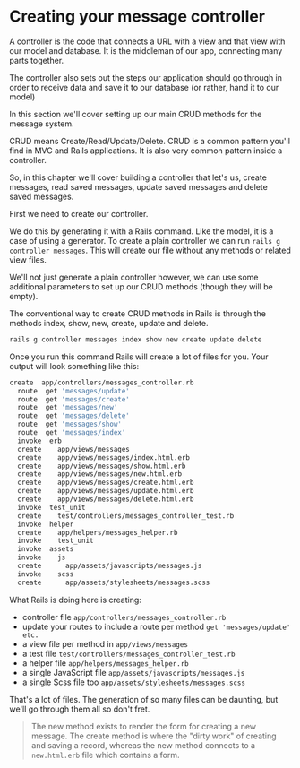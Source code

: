 # Creating your message controller

A controller is the code that connects a URL with a view and that view with our model and database. It is the middleman of our app, connecting many parts together.

The controller also sets out the steps our application should go through in order to receive data and save it to our database (or rather, hand it to our model)

In this section we'll cover setting up our main CRUD methods for the message system.

CRUD means Create/Read/Update/Delete. CRUD is a common pattern you'll find in MVC and Rails applications. It is also very common pattern inside a controller.

So, in this chapter we'll cover building a controller that let's us, create messages, read saved messages, update saved messages and delete saved messages.

First we need to create our controller.

We do this by generating it with a Rails command. Like the model, it is a case of using a generator. To create a plain controller we can run ```rails g controller messages```. This will create our file without any methods or related view files.

We'll not just generate a plain controller however, we can use some additional parameters to set up our CRUD methods (though they will be empty).

The conventional way to create CRUD methods in Rails is through the methods index, show, new, create, update and delete.


```sh
rails g controller messages index show new create update delete
```


Once you run this command Rails will create a lot of files for you. Your output will look something like this:

```sh
create  app/controllers/messages_controller.rb                                                                                                               
  route  get 'messages/update'                                                                                                                                
  route  get 'messages/create'                                                                                                                                
  route  get 'messages/new'                                                                                                                                   
  route  get 'messages/delete'                                                                                                                                
  route  get 'messages/show'                                                                                                                                  
  route  get 'messages/index'                                                                                                                                 
  invoke  erb                                                                                                                                                  
  create    app/views/messages                                                                                                                                 
  create    app/views/messages/index.html.erb                                                                                                                  
  create    app/views/messages/show.html.erb                                                                                                                   
  create    app/views/messages/new.html.erb                                                                                                                    
  create    app/views/messages/create.html.erb                                                                                                                 
  create    app/views/messages/update.html.erb                                                                                                                 
  create    app/views/messages/delete.html.erb                                                                                                                 
  invoke  test_unit                                                                                                                                            
  create    test/controllers/messages_controller_test.rb                                                                                                       
  invoke  helper                                                                                                                                               
  create    app/helpers/messages_helper.rb                                                                                                                     
  invoke    test_unit                                                                                                                                          
  invoke  assets                                                                                                                                               
  invoke    js                                                                                                                                                 
  create      app/assets/javascripts/messages.js                                                                                                               
  invoke    scss                                                                                                                                               
  create      app/assets/stylesheets/messages.scss 
```

What Rails is doing here is creating:

- controller file ```app/controllers/messages_controller.rb```
- update your routes to include a route per method ```get 'messages/update' etc.```
- a view file per method in ```app/views/messages```
- a test file ```test/controllers/messages_controller_test.rb```
- a helper file ```app/helpers/messages_helper.rb```
- a single JavaScript file ```app/assets/javascripts/messages.js```
- a single Scss file too ```app/assets/stylesheets/messages.scss```

That's a lot of files. The generation of so many files can be daunting, but we'll go through them all so don't fret.





> The new method exists to render the form for creating a new message. The create method is where the "dirty work" of creating and saving a record, whereas the new method connects to a ```new.html.erb``` file which contains a form.

